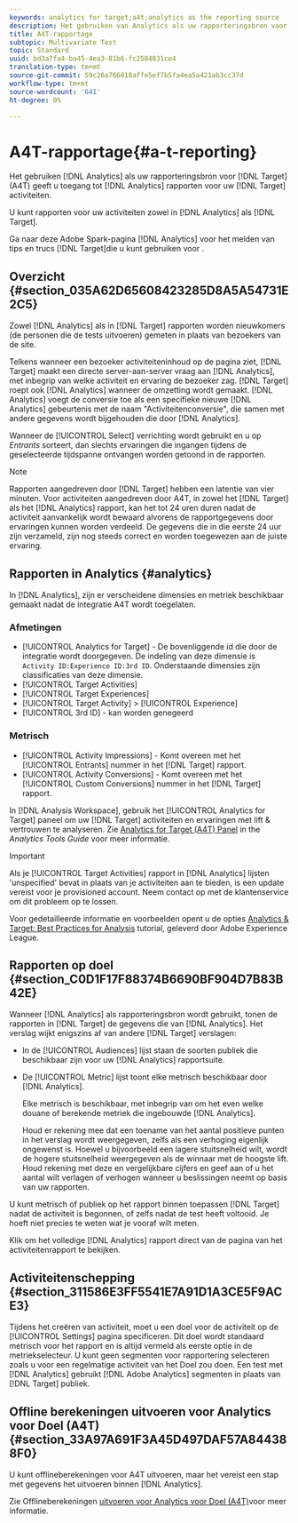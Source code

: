 ```yaml
---
keywords: analytics for target;a4t;analytics as the reporting source
description: Het gebruiken van Analytics als uw rapporteringsbron voor Doel (A4T) geeft u toegang tot de rapporten van Analytics voor uw activiteiten van het Doel.
title: A4T-rapportage
subtopic: Multivariate Test
topic: Standard
uuid: bd3a7fa4-ba45-4ea3-81b6-fc2584831ce4
translation-type: tm+mt
source-git-commit: 59c26a766018affe5ef7b5fa4ea5a421ab3cc37d
workflow-type: tm+mt
source-wordcount: '641'
ht-degree: 0%

---
```



# A4T-rapportage{#a-t-reporting}

Het gebruiken [!DNL Analytics] als uw rapporteringsbron voor [!DNL Target] (A4T) geeft u toegang tot [!DNL Analytics] rapporten voor uw [!DNL Target] activiteiten.

U kunt rapporten voor uw activiteiten zowel in [!DNL Analytics] als [!DNL Target].

Ga naar deze Adobe Spark-pagina [!DNL Analytics] voor het melden van tips en trucs [!DNL Target]die u kunt gebruiken voor [](https://spark.adobe.com/page/Lo3Spm4oBOvwF/).

## Overzicht {#section_035A62D65608423285D8A5A54731E2C5}

Zowel [!DNL Analytics] als in [!DNL Target] rapporten worden nieuwkomers (de personen die de tests uitvoeren) gemeten in plaats van bezoekers van de site.

Telkens wanneer een bezoeker activiteiteninhoud op de pagina ziet, [!DNL Target] maakt een directe server-aan-server vraag aan [!DNL Analytics], met inbegrip van welke activiteit en ervaring de bezoeker zag. [!DNL Target] roept ook [!DNL Analytics] wanneer de omzetting wordt gemaakt. [!DNL Analytics] voegt de conversie toe als een specifieke nieuwe [!DNL Analytics] gebeurtenis met de naam &quot;Activiteitenconversie&quot;, die samen met andere gegevens wordt bijgehouden die door [!DNL Analytics].

Wanneer de [!UICONTROL Select] verrichting wordt gebruikt en u op *Entrants* sorteert, dan slechts ervaringen die ingangen tijdens de geselecteerde tijdspanne ontvangen worden getoond in de rapporten.

>[!NOTE]
>
>Rapporten aangedreven door [!DNL Target] hebben een latentie van vier minuten. Voor activiteiten aangedreven door A4T, in zowel het [!DNL Target] als het [!DNL Analytics] rapport, kan het tot 24 uren duren nadat de activiteit aanvankelijk wordt bewaard alvorens de rapportgegevens door ervaringen kunnen worden verdeeld. De gegevens die in die eerste 24 uur zijn verzameld, zijn nog steeds correct en worden toegewezen aan de juiste ervaring.

## Rapporten in Analytics {#analytics}

In [!DNL Analytics], zijn er verscheidene dimensies en metriek beschikbaar gemaakt nadat de integratie A4T wordt toegelaten.

### Afmetingen

* [!UICONTROL Analytics for Target] - De bovenliggende id die door de integratie wordt doorgegeven. De indeling van deze dimensie is `Activity ID:Experience ID:3rd ID`. Onderstaande dimensies zijn classificaties van deze dimensie.
* [!UICONTROL Target Activities]
* [!UICONTROL Target Experiences]
* [!UICONTROL Target Activity] > [!UICONTROL Experience]
* [!UICONTROL 3rd ID] - kan worden genegeerd

### Metrisch

* [!UICONTROL Activity Impressions] - Komt overeen met het [!UICONTROL Entrants] nummer in het [!DNL Target] rapport.
* [!UICONTROL Activity Conversions] - Komt overeen met het [!UICONTROL Custom Conversions] nummer in het [!DNL Target] rapport.

In [!DNL Analysis Workspace], gebruik het [!UICONTROL Analytics for Target] paneel om uw [!DNL Target] activiteiten en ervaringen met lift &amp; vertrouwen te analyseren. Zie [Analytics for Target (A4T) Panel](https://docs.adobe.com/content/help/en/analytics/analyze/analysis-workspace/panels/a4t-panel.html) in the *Analytics Tools Guide* voor meer informatie.

>[!IMPORTANT]
>
>Als je [!UICONTROL Target Activities] rapport in [!DNL Analytics] lijsten &#39;unspecified&#39; bevat in plaats van je activiteiten aan te bieden, is een update vereist voor je provisioned account. Neem contact op met de klantenservice om dit probleem op te lossen.

Voor gedetailleerde informatie en voorbeelden opent u de opties [Analytics &amp; Target: Best Practices for Analysis](https://spark.adobe.com/page/Lo3Spm4oBOvwF/) tutorial, geleverd door Adobe Experience League.

## Rapporten op doel {#section_C0D1F17F88374B6690BF904D7B83B42E}

Wanneer [!DNL Analytics] als rapporteringsbron wordt gebruikt, tonen de rapporten in [!DNL Target] de gegevens die van [!DNL Analytics]. Het verslag wijkt enigszins af van andere [!DNL Target] verslagen:

* In de [!UICONTROL Audiences] lijst staan de soorten publiek die beschikbaar zijn voor uw [!DNL Analytics] rapportsuite.
* De [!UICONTROL Metric] lijst toont elke metrisch beschikbaar door [!DNL Analytics].

   Elke metrisch is beschikbaar, met inbegrip van om het even welke douane of berekende metriek die ingebouwde [!DNL Analytics].

   Houd er rekening mee dat een toename van het aantal positieve punten in het verslag wordt weergegeven, zelfs als een verhoging eigenlijk ongewenst is. Hoewel u bijvoorbeeld een lagere stuitsnelheid wilt, wordt de hogere stuitsnelheid weergegeven als de winnaar met de hoogste lift. Houd rekening met deze en vergelijkbare cijfers en geef aan of u het aantal wilt verlagen of verhogen wanneer u beslissingen neemt op basis van uw rapporten.

U kunt metrisch of publiek op het rapport binnen toepassen [!DNL Target] nadat de activiteit is begonnen, of zelfs nadat de test heeft voltooid. Je hoeft niet precies te weten wat je vooraf wilt meten.

Klik om het volledige [!DNL Analytics] rapport direct van de pagina van het activiteitenrapport te bekijken.

## Activiteitenschepping {#section_311586E3FF5541E7A91D1A3CE5F9ACE3}

Tijdens het creëren van activiteit, moet u een doel voor de activiteit op de [!UICONTROL Settings] pagina specificeren. Dit doel wordt standaard metrisch voor het rapport en is altijd vermeld als eerste optie in de metriekselecteur. U kunt geen segmenten voor rapportering selecteren zoals u voor een regelmatige activiteit van het Doel zou doen. Een test met [!DNL Analytics] gebruikt [!DNL Adobe Analytics] segmenten in plaats van [!DNL Target] publiek.

## Offline berekeningen uitvoeren voor Analytics voor Doel (A4T) {#section_33A97A691F3A45D497DAF57A844388F0}

U kunt offlineberekeningen voor A4T uitvoeren, maar het vereist een stap met gegevens het uitvoeren binnen [!DNL Analytics].

Zie Offlineberekeningen [uitvoeren voor Analytics voor Doel (A4T)](../../c-reports/conversion-rate.md#concept_0D0002A1EBDF420E9C50E2A46F36629B)voor meer informatie.
